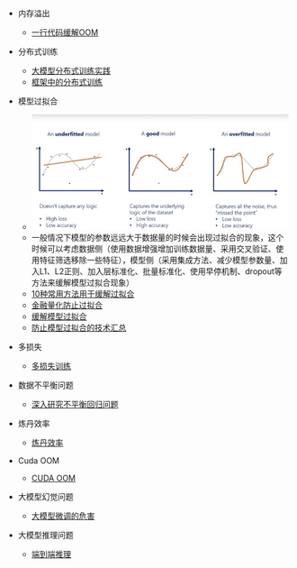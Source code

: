 - 内存溢出
    - [一行代码缓解OOM](https://mp.weixin.qq.com/s/VBagnjXBVp135nBMfAyk5Q)
- 分布式训练
  - [大模型分布式训练实践](https://mp.weixin.qq.com/s/SN6_uOsj18_5JZIKRYFkzA)
  - [框架中的分布式训练](https://mp.weixin.qq.com/s/yJSmWe3jMGdrAYERjeNiLQ)
- 模型过拟合
  -  ![avator](../Assets/overfitting.png)
  - 一般情况下模型的参数远远大于数据量的时候会出现过拟合的现象，这个时候可以考虑数据侧（使用数据增强增加训练数据量、采用交叉验证、使用特征筛选移除一些特征），模型侧（采用集成方法、减少模型参数量、加入L1、L2正则、加入层标准化、批量标准化、使用早停机制、dropout等方法来缓解模型过拟合现象）
  - [10种常用方法用于缓解过拟合](https://mp.weixin.qq.com/s/ErJc-qMRlea58iVby40aSA)
  - [金融量化防止过拟合](https://mp.weixin.qq.com/s/VXUCMIgNwGhYvHBdYQ1BFw)
  - [缓解模型过拟合](https://mp.weixin.qq.com/s/DygvuXbSL-798VH4czJspA)
  - [防止模型过拟合的技术汇总](https://mp.weixin.qq.com/s/gpNvRpRKSWLfDp2g13siUw)
- 多损失
  - [多损失训练](https://mp.weixin.qq.com/s/INDbcDcQ5SKwe9lOeYrSng)
- 数据不平衡问题
  - [深入研究不平衡回归问题](https://mp.weixin.qq.com/s/xiI5NG-2rmiePMELMU7GFw)
- 炼丹效率
  - [炼丹效率](https://mp.weixin.qq.com/s/kwhx9DxuORDvh0p5vz8oRA)
- Cuda OOM
  - [CUDA OOM](https://mp.weixin.qq.com/s/ecOtxBYcY2b-c30sHgFtMQ) 
  
- 大模型幻觉问题
  - [大模型微调的危害](https://mp.weixin.qq.com/s/d8dWpfdLDJ_0xZzTW3TPRw)

- 大模型推理问题
  - [端到端推理](https://mp.weixin.qq.com/s/LJWxzDMdkcar61-rOnzD4A)